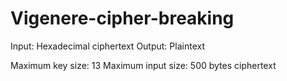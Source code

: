 ﻿# Vigenere-cipher-breaking
Input: Hexadecimal ciphertext
Output: Plaintext

Maximum key size: 13
Maximum input size: 500 bytes ciphertext
